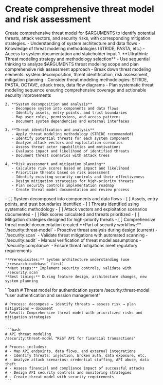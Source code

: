 # Create comprehensive threat model and risk assessment

<instructions>
  <context>
    Create comprehensive threat model for $ARGUMENTS to identify potential threats, attack vectors, and security risks, with corresponding mitigation strategies.
  </context>

  <requirements>
    - Understanding of system architecture and data flows
    - Knowledge of threat modeling methodologies (STRIDE, PASTA, etc.)
    - Access to system documentation and stakeholder input
  </requirements>

  <execution>
    1. **Ultrathink: Threat modeling strategy and methodology selection**
       - Use sequential thinking to analyze $ARGUMENTS threat modeling scope and plan comprehensive risk assessment approach
       - Break down threat modeling elements: system decomposition, threat identification, risk assessment, mitigation planning
       - Consider threat modeling methodologies: STRIDE, PASTA, OCTAVE, attack trees, data flow diagrams
       - Plan systematic threat modeling sequence ensuring comprehensive coverage and actionable security improvements

    2. **System decomposition and analysis**
       - Decompose system into components and data flows
       - Identify assets, entry points, and trust boundaries
       - Map user roles, permissions, and access patterns
       - Document system dependencies and external interfaces

    3. **Threat identification and analysis**
       - Apply threat modeling methodology (STRIDE recommended)
       - Identify potential threats for each system component
       - Analyze attack vectors and exploitation scenarios
       - Assess threat actor capabilities and motivations
       - Evaluate impact and likelihood of identified threats
       - Document threat scenarios with attack trees

    4. **Risk assessment and mitigation planning**
       - Calculate risk scores based on impact and likelihood
       - Prioritize threats based on risk assessment
       - Identify existing security controls and their effectiveness
       - Design mitigation strategies for high-priority threats
       - Plan security controls implementation roadmap
       - Create threat model documentation and review process
  </execution>

  <validation>
    - [ ] System decomposed into components and data flows
    - [ ] Assets, entry points, and trust boundaries identified
    - [ ] Threats identified using systematic methodology
    - [ ] Attack vectors and exploitation scenarios documented
    - [ ] Risk scores calculated and threats prioritized
    - [ ] Mitigation strategies designed for high-priority threats
    - [ ] Comprehensive threat model documentation created
  </validation>

  <workflow>
    **Part of security workflow:**
    - `/security:threat-model` - Proactive threat analysis during design (current)
    - `/security:scan` - Validate threat mitigations with automated scanning
    - `/security:audit` - Manual verification of threat model assumptions
    - `/security:compliance` - Ensure threat mitigations meet regulatory requirements

    **Prerequisites:** System architecture understanding (use `/research:codebase` first)
    **Next steps:** Implement security controls, validate with `/security:scan`
    **Best timing:** During feature design, architecture changes, new system planning
  </workflow>

  <examples>
    ```bash
    # Threat model for authentication system
    /security:threat-model "user authentication and session management"

    # Process: decompose → identify threats → assess risk → plan mitigations → document
    # Result: Comprehensive threat model with prioritized risks and mitigation strategies
    ```

    ```bash
    # API threat modeling
    /security:threat-model "REST API for financial transactions"

    # Process includes:
    # - Map API endpoints, data flows, and external integrations
    # - Identify threats: injection, broken auth, data exposure, etc.
    # - Analyze attack scenarios: credential stuffing, API abuse, data theft
    # - Assess financial and compliance impact of successful attacks
    # - Design API security controls and monitoring strategies
    # - Create threat model with security requirements
    ```
  </examples>
</instructions>